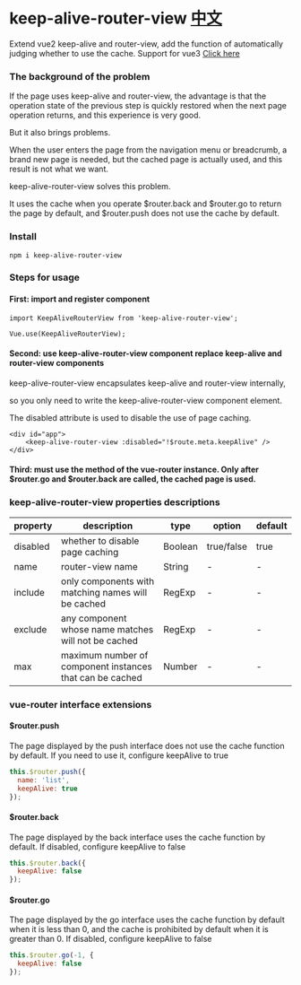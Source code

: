 # keep-alive-router-view  [中文](./README-CH.md)
Extend vue2 keep-alive and router-view, add the function of automatically judging whether to use the cache.
Support for vue3 [Click here](https://github.com/maweimaweima/router-view-keep-alive)

### The background of the problem

If the page uses keep-alive and router-view, the advantage is that the operation state of the previous step is quickly restored when the next page operation returns, and this experience is very good. 

But it also brings problems. 

When the user enters the page from the navigation menu or breadcrumb, a brand new page is needed, but the cached page is actually used, and this result is not what we want. 

keep-alive-router-view solves this problem. 

It uses the cache when you operate $router.back and $router.go to return the page by default, and $router.push does not use the cache by default.

### Install

```npm i keep-alive-router-view```

### Steps for usage

#### First: import and register component

```
import KeepAliveRouterView from 'keep-alive-router-view';

Vue.use(KeepAliveRouterView);
```

#### Second: use keep-alive-router-view component replace keep-alive and router-view components

keep-alive-router-view encapsulates keep-alive and router-view internally, 

so you only need to write the keep-alive-router-view component element.

The disabled attribute is used to disable the use of page caching.

```
<div id="app">
    <keep-alive-router-view :disabled="!$route.meta.keepAlive" />
</div>
```

#### Third: must use the method of the vue-router instance. Only after $router.go and $router.back are called, the cached page is used.

### keep-alive-router-view properties descriptions

| property | description | type | option | default |
| --- | --- | --- | --- | --- |
| disabled | whether to disable page caching | Boolean  | true/false | true |
| name | router-view name | String  | - | - |
| include | only components with matching names will be cached | RegExp  | - | - |
| exclude | any component whose name matches will not be cached | RegExp  | - | - |
| max | maximum number of component instances that can be cached | Number  | - | - |


### vue-router interface extensions

#### $router.push

The page displayed by the push interface does not use the cache function by default. If you need to use it, configure keepAlive to true

```javascript
this.$router.push({
  name: 'list',
  keepAlive: true
});
```
#### $router.back

The page displayed by the back interface uses the cache function by default. If disabled, configure keepAlive to false

```javascript
this.$router.back({
  keepAlive: false
});
```

#### $router.go

The page displayed by the go interface uses the cache function by default when it is less than 0, and the cache is prohibited by default when it is greater than 0.
If disabled, configure keepAlive to false

```javascript
this.$router.go(-1, {
  keepAlive: false
});
```
